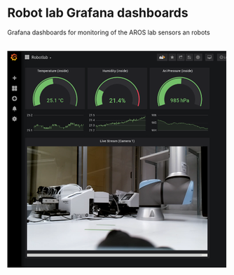 # Robot lab Grafana dashboards
Grafana dashboards for monitoring of the AROS lab sensors an robots
<br>
<br>
<br>
<img src="https://raw.githubusercontent.com/pharmbio/robot_lab_grafana_dashboards/master/images/screenshot_dashboard1.png" width=500>
